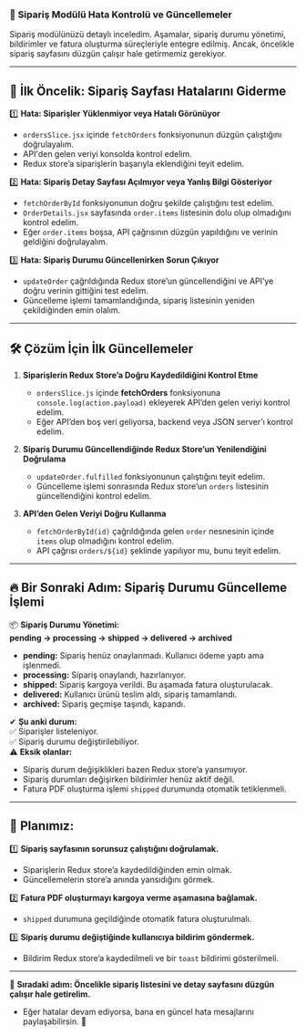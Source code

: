 ### 📌 **Sipariş Modülü Hata Kontrolü ve Güncellemeler**

Sipariş modülünüzü detaylı inceledim. Aşamalar, sipariş durumu yönetimi, bildirimler ve fatura oluşturma süreçleriyle entegre edilmiş. Ancak, öncelikle sipariş sayfasını düzgün çalışır hale getirmemiz gerekiyor.

---

## 🚀 **İlk Öncelik: Sipariş Sayfası Hatalarını Giderme**

1️⃣ **Hata: Siparişler Yüklenmiyor veya Hatalı Görünüyor**  
   - `ordersSlice.jsx` içinde `fetchOrders` fonksiyonunun düzgün çalıştığını doğrulayalım.
   - API'den gelen veriyi konsolda kontrol edelim.
   - Redux store’a siparişlerin başarıyla eklendiğini teyit edelim.

2️⃣ **Hata: Sipariş Detay Sayfası Açılmıyor veya Yanlış Bilgi Gösteriyor**  
   - `fetchOrderById` fonksiyonunun doğru şekilde çalıştığını test edelim.
   - `OrderDetails.jsx` sayfasında `order.items` listesinin dolu olup olmadığını kontrol edelim.
   - Eğer `order.items` boşsa, API çağrısının düzgün yapıldığını ve verinin geldiğini doğrulayalım.

3️⃣ **Hata: Sipariş Durumu Güncellenirken Sorun Çıkıyor**  
   - `updateOrder` çağrıldığında Redux store’un güncellendiğini ve API’ye doğru verinin gittiğini test edelim.
   - Güncelleme işlemi tamamlandığında, sipariş listesinin yeniden çekildiğinden emin olalım.

---

## 🛠 **Çözüm İçin İlk Güncellemeler**

1. **Siparişlerin Redux Store’a Doğru Kaydedildiğini Kontrol Etme**  
   - `ordersSlice.js` içinde **fetchOrders** fonksiyonuna `console.log(action.payload)` ekleyerek API’den gelen veriyi kontrol edelim.
   - Eğer API’den boş veri geliyorsa, backend veya JSON server’ı kontrol edelim.

2. **Sipariş Durumu Güncellendiğinde Redux Store’un Yenilendiğini Doğrulama**  
   - `updateOrder.fulfilled` fonksiyonunun çalıştığını teyit edelim.
   - Güncelleme işlemi sonrasında Redux store’un `orders` listesinin güncellendiğini kontrol edelim.

3. **API’den Gelen Veriyi Doğru Kullanma**  
   - `fetchOrderById(id)` çağrıldığında gelen `order` nesnesinin içinde `items` olup olmadığını kontrol edelim.
   - API çağrısı `orders/${id}` şeklinde yapılıyor mu, bunu teyit edelim.

---

## 🔥 **Bir Sonraki Adım: Sipariş Durumu Güncelleme İşlemi**
📦 **Sipariş Durumu Yönetimi:**  
**pending → processing → shipped → delivered → archived**

- **pending:** Sipariş henüz onaylanmadı. Kullanıcı ödeme yaptı ama işlenmedi.
- **processing:** Sipariş onaylandı, hazırlanıyor.
- **shipped:** Sipariş kargoya verildi. Bu aşamada fatura oluşturulacak.
- **delivered:** Kullanıcı ürünü teslim aldı, sipariş tamamlandı.
- **archived:** Sipariş geçmişe taşındı, kapandı.

✔ **Şu anki durum:**  
✅ Siparişler listeleniyor.  
✅ Sipariş durumu değiştirilebiliyor.  
⚠ **Eksik olanlar:**  
- Sipariş durum değişiklikleri bazen Redux store’a yansımıyor.
- Sipariş durumları değişirken bildirimler henüz aktif değil.
- Fatura PDF oluşturma işlemi `shipped` durumunda otomatik tetiklenmeli.

---

## **🎯 Planımız:**
1️⃣ **Sipariş sayfasının sorunsuz çalıştığını doğrulamak.**  
   - Siparişlerin Redux store’a kaydedildiğinden emin olmak.
   - Güncellemelerin store’a anında yansıdığını görmek.

2️⃣ **Fatura PDF oluşturmayı kargoya verme aşamasına bağlamak.**  
   - `shipped` durumuna geçildiğinde otomatik fatura oluşturulmalı.

3️⃣ **Sipariş durumu değiştiğinde kullanıcıya bildirim göndermek.**  
   - Bildirim Redux store’a kaydedilmeli ve bir `toast` bildirimi gösterilmeli.

---

📌 **Sıradaki adım: Öncelikle sipariş listesini ve detay sayfasını düzgün çalışır hale getirelim.**
- Eğer hatalar devam ediyorsa, bana en güncel hata mesajlarını paylaşabilirsin. 🚀